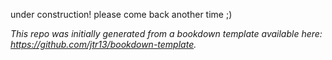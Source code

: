 under construction! please come back another time ;)

*This repo was initially generated from a bookdown template available here: https://github.com/jtr13/bookdown-template.*

